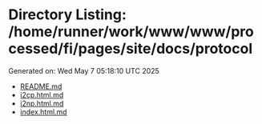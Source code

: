 # Directory Listing: /home/runner/work/www/www/processed/fi/pages/site/docs/protocol
Generated on: Wed May  7 05:18:10 UTC 2025

- [README.md](README.md)
- [i2cp.html.md](i2cp.html.md)
- [i2np.html.md](i2np.html.md)
- [index.html.md](index.html.md)

